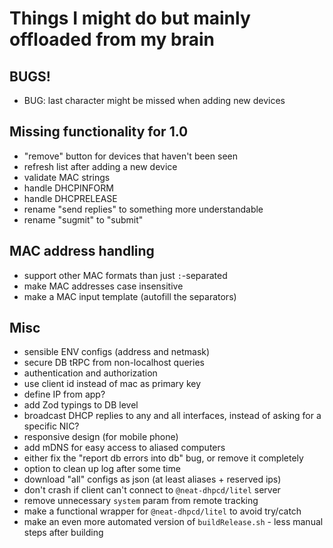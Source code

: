 # Things I might do but mainly offloaded from my brain

## BUGS!

- BUG: last character might be missed when adding new devices

## Missing functionality for 1.0

- "remove" button for devices that haven't been seen
- refresh list after adding a new device
- validate MAC strings
- handle DHCPINFORM
- handle DHCPRELEASE
- rename "send replies" to something more understandable
- rename "sugmit" to "submit"

## MAC address handling

- support other MAC formats than just `:`-separated
- make MAC addresses case insensitive
- make a MAC input template (autofill the separators)

## Misc

- sensible ENV configs (address and netmask)
- secure DB tRPC from non-localhost queries
- authentication and authorization
- use client id instead of mac as primary key
- define IP from app?
- add Zod typings to DB level
- broadcast DHCP replies to any and all interfaces, instead of asking for a specific NIC?
- responsive design (for mobile phone)
- add mDNS for easy access to aliased computers
- either fix the "report db errors into db" bug, or remove it completely
- option to clean up log after some time
- download "all" configs as json (at least aliases + reserved ips)
- don't crash if client can't connect to `@neat-dhpcd/litel` server
- remove unnecessary `system` param from remote tracking
- make a functional wrapper for `@neat-dhpcd/litel` to avoid try/catch
- make an even more automated version of `buildRelease.sh` - less manual steps after building
